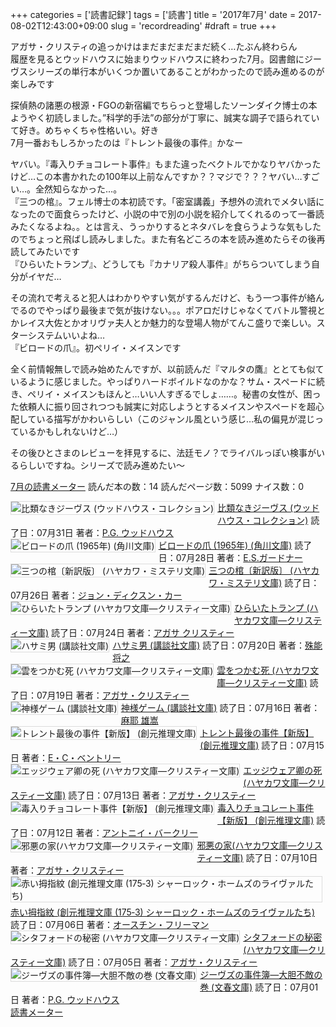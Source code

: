 +++
categories = ['読書記録']
tags = ['読書']
title = '2017年7月'
date = 2017-08-02T12:43:00+09:00
slug = 'recordreading'
#draft = true
+++

アガサ・クリスティの追っかけはまだまだまだまだ続く…たぶん終わらん 
<br>
履歴を見るとウッドハウスに始まりウッドハウスに終わった7月。図書館にジーヴスシリーズの単行本がいくつか置いてあることがわかったので読み進めるのが楽しみです 

探偵熱の諸悪の根源・FGOの新宿編でちらっと登場したソーンダイク博士の本ようやく初読しました。”科学的手法”の部分が丁寧に、誠実な調子で語られていて好き。めちゃくちゃ性格いい。好き 
<br>
7月一番おもしろかったのは『トレント最後の事件』かなー

ヤバい。『毒入りチョコレート事件』もまた違ったベクトルでかなりヤバかったけど…この本書かれたの100年以上前なんですか？？マジで？？？ヤバい…すごい…。全然知らなかった…。 
<br>
『三つの棺』。フェル博士の本初読です。「密室講義」予想外の流れでメタい話になったので面食らったけど、小説の中で別の小説を紹介してくれるのって一番読みたくなるよね。。とは言え、うっかりするとネタバレを食らうような気もしたのでちょっと飛ばし読みしました。また有名どころの本を読み進めたらその後再読してみたいです 
<br>
『ひらいたトランプ』、どうしても『カナリア殺人事件』がちらついてしまう自分がイヤだ…

その流れで考えると犯人はわかりやすい気がするんだけど、もう一つ事件が絡んでるのでやっぱり最後まで気が抜けない。。。ポアロだけじゃなくてバトル警視とかレイス大佐とかオリヴァ夫人とか魅力的な登場人物がてんこ盛りで楽しい。スターシステムいいよね…
<br>
『ビロードの爪』。初ペリイ・メイスンです

全く前情報無しで読み始めたんですが、以前読んだ『マルタの鷹』ととても似ているように感じました。やっぱりハードボイルドなのかな？サム・スペードに続き、ペリイ・メイスンもほんと…いい人すぎるでしょ……。秘書の女性が、困った依頼人に振り回されつつも誠実に対応しようとするメイスンやスペードを超心配している描写がかわいらしい（このジャンル風という感じ…私の偏見が混じっているかもしれないけど…）

その後ひとさまのレビューを拝見するに、法廷モノ？でライバルっぽい検事がいるらしいですね。シリーズで読み進めたい〜
<br>

<a href="https://bookmeter.com/users/365033/summary/monthly">7月の読書メーター</a>
読んだ本の数：14
読んだページ数：5099
ナイス数：0

<a href="https://bookmeter.com/books/577527"><img style="margin: 0 5px 5px 0; border: 1px solid #dcdcdc;" src="https://images-na.ssl-images-amazon.com/images/I/51ZTATW853L._SL75_.jpg" alt="比類なきジーヴス (ウッドハウス・コレクション)" align="left" /></a><a href="https://bookmeter.com/books/577527?title=%E6%AF%94%E9%A1%9E%E3%81%AA%E3%81%8D%E3%82%B8%E3%83%BC%E3%83%B4%E3%82%B9+%28%E3%82%A6%E3%83%83%E3%83%89%E3%83%8F%E3%82%A6%E3%82%B9%E3%83%BB%E3%82%B3%E3%83%AC%E3%82%AF%E3%82%B7%E3%83%A7%E3%83%B3%29">比類なきジーヴス (ウッドハウス・コレクション)</a>
読了日：07月31日 著者：<a href="https://bookmeter.com/search?keyword=P.G.+%E3%82%A6%E3%83%83%E3%83%89%E3%83%8F%E3%82%A6%E3%82%B9">P.G. ウッドハウス</a><br clear="left" /><a href="https://bookmeter.com/books/1630655"><img style="margin: 0 5px 5px 0; border: 1px solid #dcdcdc;" src="https://img.bookmeter.com/book_image/SL75/0/0.png" alt="ビロードの爪 (1965年) (角川文庫)" align="left" /></a><a href="https://bookmeter.com/books/1630655?title=%E3%83%93%E3%83%AD%E3%83%BC%E3%83%89%E3%81%AE%E7%88%AA+%281965%E5%B9%B4%29+%28%E8%A7%92%E5%B7%9D%E6%96%87%E5%BA%AB%29">ビロードの爪 (1965年) (角川文庫)</a>
読了日：07月28日 著者：<a href="https://bookmeter.com/search?keyword=E.S.%E3%82%AC%E3%83%BC%E3%83%89%E3%83%8A%E3%83%BC">E.S.ガードナー</a><br clear="left" /><a href="https://bookmeter.com/books/8159579"><img style="margin: 0 5px 5px 0; border: 1px solid #dcdcdc;" src="https://images-na.ssl-images-amazon.com/images/I/51F8yRYP6cL._SL75_.jpg" alt="三つの棺〔新訳版〕 (ハヤカワ・ミステリ文庫)" align="left" /></a><a href="https://bookmeter.com/books/8159579?title=%E4%B8%89%E3%81%A4%E3%81%AE%E6%A3%BA%E3%80%94%E6%96%B0%E8%A8%B3%E7%89%88%E3%80%95+%28%E3%83%8F%E3%83%A4%E3%82%AB%E3%83%AF%E3%83%BB%E3%83%9F%E3%82%B9%E3%83%86%E3%83%AA%E6%96%87%E5%BA%AB%29">三つの棺〔新訳版〕 (ハヤカワ・ミステリ文庫)</a>
読了日：07月26日 著者：<a href="https://bookmeter.com/search?keyword=%E3%82%B8%E3%83%A7%E3%83%B3%E3%83%BB%E3%83%87%E3%82%A3%E3%82%AF%E3%82%B9%E3%83%B3%E3%83%BB%E3%82%AB%E3%83%BC">ジョン・ディクスン・カー</a><br clear="left" /><a href="https://bookmeter.com/books/557292"><img style="margin: 0 5px 5px 0; border: 1px solid #dcdcdc;" src="https://images-na.ssl-images-amazon.com/images/I/41HW5E68F0L._SL75_.jpg" alt="ひらいたトランプ (ハヤカワ文庫―クリスティー文庫)" align="left" /></a><a href="https://bookmeter.com/books/557292?title=%E3%81%B2%E3%82%89%E3%81%84%E3%81%9F%E3%83%88%E3%83%A9%E3%83%B3%E3%83%97+%28%E3%83%8F%E3%83%A4%E3%82%AB%E3%83%AF%E6%96%87%E5%BA%AB%E2%80%95%E3%82%AF%E3%83%AA%E3%82%B9%E3%83%86%E3%82%A3%E3%83%BC%E6%96%87%E5%BA%AB%29">ひらいたトランプ (ハヤカワ文庫―クリスティー文庫)</a>
読了日：07月24日 著者：<a href="https://bookmeter.com/search?keyword=%E3%82%A2%E3%82%AC%E3%82%B5+%E3%82%AF%E3%83%AA%E3%82%B9%E3%83%86%E3%82%A3%E3%83%BC">アガサ クリスティー</a><br clear="left" /><a href="https://bookmeter.com/books/576602"><img style="margin: 0 5px 5px 0; border: 1px solid #dcdcdc;" src="https://images-na.ssl-images-amazon.com/images/I/51P9BTYWETL._SL75_.jpg" alt="ハサミ男 (講談社文庫)" align="left" /></a><a href="https://bookmeter.com/books/576602?title=%E3%83%8F%E3%82%B5%E3%83%9F%E7%94%B7+%28%E8%AC%9B%E8%AB%87%E7%A4%BE%E6%96%87%E5%BA%AB%29">ハサミ男 (講談社文庫)</a>
読了日：07月20日 著者：<a href="https://bookmeter.com/search?keyword=%E6%AE%8A%E8%83%BD+%E5%B0%86%E4%B9%8B">殊能 将之</a><br clear="left" /><a href="https://bookmeter.com/books/552067"><img style="margin: 0 5px 5px 0; border: 1px solid #dcdcdc;" src="https://images-na.ssl-images-amazon.com/images/I/51F07K8476L._SL75_.jpg" alt="雲をつかむ死 (ハヤカワ文庫―クリスティー文庫)" align="left" /></a><a href="https://bookmeter.com/books/552067?title=%E9%9B%B2%E3%82%92%E3%81%A4%E3%81%8B%E3%82%80%E6%AD%BB+%28%E3%83%8F%E3%83%A4%E3%82%AB%E3%83%AF%E6%96%87%E5%BA%AB%E2%80%95%E3%82%AF%E3%83%AA%E3%82%B9%E3%83%86%E3%82%A3%E3%83%BC%E6%96%87%E5%BA%AB%29">雲をつかむ死 (ハヤカワ文庫―クリスティー文庫)</a>
読了日：07月19日 著者：<a href="https://bookmeter.com/search?keyword=%E3%82%A2%E3%82%AC%E3%82%B5%E3%83%BB%E3%82%AF%E3%83%AA%E3%82%B9%E3%83%86%E3%82%A3%E3%83%BC">アガサ・クリスティー</a><br clear="left" /><a href="https://bookmeter.com/books/9765510"><img style="margin: 0 5px 5px 0; border: 1px solid #dcdcdc;" src="https://images-na.ssl-images-amazon.com/images/I/51Wdkx7yTjL._SL75_.jpg" alt="神様ゲーム (講談社文庫)" align="left" /></a><a href="https://bookmeter.com/books/9765510?title=%E7%A5%9E%E6%A7%98%E3%82%B2%E3%83%BC%E3%83%A0+%28%E8%AC%9B%E8%AB%87%E7%A4%BE%E6%96%87%E5%BA%AB%29">神様ゲーム (講談社文庫)</a>
読了日：07月16日 著者：<a href="https://bookmeter.com/search?keyword=%E9%BA%BB%E8%80%B6+%E9%9B%84%E5%B5%A9">麻耶 雄嵩</a><br clear="left" /><a href="https://bookmeter.com/books/11465664"><img style="margin: 0 5px 5px 0; border: 1px solid #dcdcdc;" src="https://images-na.ssl-images-amazon.com/images/I/51-je1tSmXL._SL75_.jpg" alt="トレント最後の事件【新版】 (創元推理文庫)" align="left" /></a><a href="https://bookmeter.com/books/11465664?title=%E3%83%88%E3%83%AC%E3%83%B3%E3%83%88%E6%9C%80%E5%BE%8C%E3%81%AE%E4%BA%8B%E4%BB%B6%E3%80%90%E6%96%B0%E7%89%88%E3%80%91+%28%E5%89%B5%E5%85%83%E6%8E%A8%E7%90%86%E6%96%87%E5%BA%AB%29">トレント最後の事件【新版】 (創元推理文庫)</a>
読了日：07月15日 著者：<a href="https://bookmeter.com/search?keyword=E%E3%83%BBC%E3%83%BB%E3%83%99%E3%83%B3%E3%83%88%E3%83%AA%E3%83%BC">E・C・ベントリー</a><br clear="left" /><a href="https://bookmeter.com/books/547221"><img style="margin: 0 5px 5px 0; border: 1px solid #dcdcdc;" src="https://images-na.ssl-images-amazon.com/images/I/51SFSTW03VL._SL75_.jpg" alt="エッジウェア卿の死 (ハヤカワ文庫―クリスティー文庫)" align="left" /></a><a href="https://bookmeter.com/books/547221?title=%E3%82%A8%E3%83%83%E3%82%B8%E3%82%A6%E3%82%A7%E3%82%A2%E5%8D%BF%E3%81%AE%E6%AD%BB+%28%E3%83%8F%E3%83%A4%E3%82%AB%E3%83%AF%E6%96%87%E5%BA%AB%E2%80%95%E3%82%AF%E3%83%AA%E3%82%B9%E3%83%86%E3%82%A3%E3%83%BC%E6%96%87%E5%BA%AB%29">エッジウェア卿の死 (ハヤカワ文庫―クリスティー文庫)</a>
読了日：07月13日 著者：<a href="https://bookmeter.com/search?keyword=%E3%82%A2%E3%82%AC%E3%82%B5%E3%83%BB%E3%82%AF%E3%83%AA%E3%82%B9%E3%83%86%E3%82%A3%E3%83%BC">アガサ・クリスティー</a><br clear="left" /><a href="https://bookmeter.com/books/566888"><img style="margin: 0 5px 5px 0; border: 1px solid #dcdcdc;" src="https://images-na.ssl-images-amazon.com/images/I/612BqqbAweL._SL75_.jpg" alt="毒入りチョコレート事件【新版】 (創元推理文庫)" align="left" /></a><a href="https://bookmeter.com/books/566888?title=%E6%AF%92%E5%85%A5%E3%82%8A%E3%83%81%E3%83%A7%E3%82%B3%E3%83%AC%E3%83%BC%E3%83%88%E4%BA%8B%E4%BB%B6%E3%80%90%E6%96%B0%E7%89%88%E3%80%91+%28%E5%89%B5%E5%85%83%E6%8E%A8%E7%90%86%E6%96%87%E5%BA%AB%29">毒入りチョコレート事件【新版】 (創元推理文庫)</a>
読了日：07月12日 著者：<a href="https://bookmeter.com/search?keyword=%E3%82%A2%E3%83%B3%E3%83%88%E3%83%8B%E3%82%A4%E3%83%BB%E3%83%90%E3%83%BC%E3%82%AF%E3%83%AA%E3%83%BC">アントニイ・バークリー</a><br clear="left" /><a href="https://bookmeter.com/books/1994345"><img style="margin: 0 5px 5px 0; border: 1px solid #dcdcdc;" src="https://images-na.ssl-images-amazon.com/images/I/41Ef%2B8o60XL._SL75_.jpg" alt="邪悪の家(ハヤカワ文庫―クリスティー文庫)" align="left" /></a><a href="https://bookmeter.com/books/1994345?title=%E9%82%AA%E6%82%AA%E3%81%AE%E5%AE%B6%28%E3%83%8F%E3%83%A4%E3%82%AB%E3%83%AF%E6%96%87%E5%BA%AB%E2%80%95%E3%82%AF%E3%83%AA%E3%82%B9%E3%83%86%E3%82%A3%E3%83%BC%E6%96%87%E5%BA%AB%29">邪悪の家(ハヤカワ文庫―クリスティー文庫)</a>
読了日：07月10日 著者：<a href="https://bookmeter.com/search?keyword=%E3%82%A2%E3%82%AC%E3%82%B5%E3%83%BB%E3%82%AF%E3%83%AA%E3%82%B9%E3%83%86%E3%82%A3%E3%83%BC">アガサ・クリスティー</a><br clear="left" /><a href="https://bookmeter.com/books/3272"><img style="margin: 0 5px 5px 0; border: 1px solid #dcdcdc;" src="https://images-na.ssl-images-amazon.com/images/I/21SA77PQXSL._SL75_.jpg" alt="赤い拇指紋 (創元推理文庫 (175‐3) シャーロック・ホームズのライヴァルたち)" align="left" /></a><a href="https://bookmeter.com/books/3272?title=%E8%B5%A4%E3%81%84%E6%8B%87%E6%8C%87%E7%B4%8B+%28%E5%89%B5%E5%85%83%E6%8E%A8%E7%90%86%E6%96%87%E5%BA%AB+%28175%E2%80%903%29+%E3%82%B7%E3%83%A3%E3%83%BC%E3%83%AD%E3%83%83%E3%82%AF%E3%83%BB%E3%83%9B%E3%83%BC%E3%83%A0%E3%82%BA%E3%81%AE%E3%83%A9%E3%82%A4%E3%83%B4%E3%82%A1%E3%83%AB%E3%81%9F%E3%81%A1%29">赤い拇指紋 (創元推理文庫 (175‐3) シャーロック・ホームズのライヴァルたち)</a>
読了日：07月06日 著者：<a href="https://bookmeter.com/search?keyword=%E3%82%AA%E3%83%BC%E3%82%B9%E3%83%81%E3%83%B3%E3%83%BB%E3%83%95%E3%83%AA%E3%83%BC%E3%83%9E%E3%83%B3">オースチン・フリーマン</a><br clear="left" /><a href="https://bookmeter.com/books/547254"><img style="margin: 0 5px 5px 0; border: 1px solid #dcdcdc;" src="https://images-na.ssl-images-amazon.com/images/I/51NMVQ3826L._SL75_.jpg" alt="シタフォードの秘密 (ハヤカワ文庫―クリスティー文庫)" align="left" /></a><a href="https://bookmeter.com/books/547254?title=%E3%82%B7%E3%82%BF%E3%83%95%E3%82%A9%E3%83%BC%E3%83%89%E3%81%AE%E7%A7%98%E5%AF%86+%28%E3%83%8F%E3%83%A4%E3%82%AB%E3%83%AF%E6%96%87%E5%BA%AB%E2%80%95%E3%82%AF%E3%83%AA%E3%82%B9%E3%83%86%E3%82%A3%E3%83%BC%E6%96%87%E5%BA%AB%29">シタフォードの秘密 (ハヤカワ文庫―クリスティー文庫)</a>
読了日：07月05日 著者：<a href="https://bookmeter.com/search?keyword=%E3%82%A2%E3%82%AC%E3%82%B5%E3%83%BB%E3%82%AF%E3%83%AA%E3%82%B9%E3%83%86%E3%82%A3%E3%83%BC">アガサ・クリスティー</a><br clear="left" /><a href="https://bookmeter.com/books/3341115"><img style="margin: 0 5px 5px 0; border: 1px solid #dcdcdc;" src="https://images-na.ssl-images-amazon.com/images/I/514dmE99uwL._SL75_.jpg" alt="ジーヴズの事件簿―大胆不敵の巻 (文春文庫)" align="left" /></a><a href="https://bookmeter.com/books/3341115?title=%E3%82%B8%E3%83%BC%E3%83%B4%E3%82%BA%E3%81%AE%E4%BA%8B%E4%BB%B6%E7%B0%BF%E2%80%95%E5%A4%A7%E8%83%86%E4%B8%8D%E6%95%B5%E3%81%AE%E5%B7%BB+%28%E6%96%87%E6%98%A5%E6%96%87%E5%BA%AB%29">ジーヴズの事件簿―大胆不敵の巻 (文春文庫)</a>
読了日：07月01日 著者：<a href="https://bookmeter.com/search?keyword=P.G.+%E3%82%A6%E3%83%83%E3%83%89%E3%83%8F%E3%82%A6%E3%82%B9">P.G. ウッドハウス</a><br clear="left" /><a href="https://bookmeter.com/">読書メーター</a>